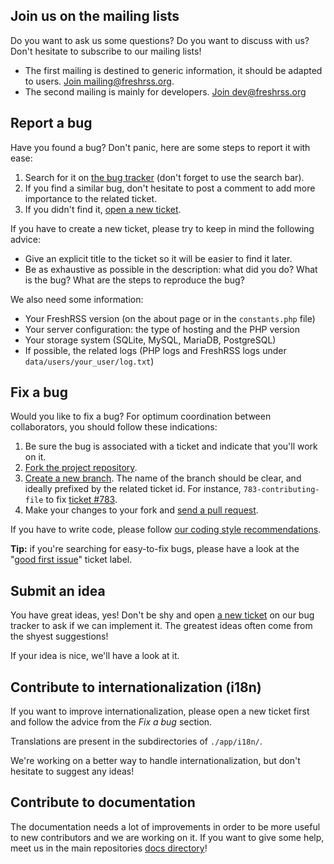 ## Join us on the mailing lists

Do you want to ask us some questions? Do you want to discuss with us? Don't hesitate to subscribe to our mailing lists!

* The first mailing is destined to generic information, it should be adapted to users. [Join mailing@freshrss.org](https://freshrss.org/mailman/listinfo/mailing).
* The second mailing is mainly for developers. [Join dev@freshrss.org](https://freshrss.org/mailman/listinfo/dev)

## Report a bug

Have you found a bug? Don't panic, here are some steps to report it with ease:

1. Search for it on [the bug tracker](https://github.com/FreshRSS/FreshRSS/issues) (don't forget to use the search bar).
2. If you find a similar bug, don't hesitate to post a comment to add more importance to the related ticket.
3. If you didn't find it, [open a new ticket](https://github.com/FreshRSS/FreshRSS/issues/new).

If you have to create a new ticket, please try to keep in mind the following advice:

* Give an explicit title to the ticket so it will be easier to find it later.
* Be as exhaustive as possible in the description: what did you do? What is the bug? What are the steps to reproduce the bug?

We also need some information:

* Your FreshRSS version (on the about page or in the `constants.php` file)
* Your server configuration: the type of hosting and the PHP version
* Your storage system (SQLite, MySQL, MariaDB, PostgreSQL)
* If possible, the related logs (PHP logs and FreshRSS logs under `data/users/your_user/log.txt`)

## Fix a bug

Would you like to fix a bug? For optimum coordination between collaborators, you should follow these indications:

1. Be sure the bug is associated with a ticket and indicate that you'll work on it.
2. [Fork the project repository](https://help.github.com/articles/fork-a-repo/).
3. [Create a new branch](https://help.github.com/articles/creating-and-deleting-branches-within-your-repository/). The name of the branch should be clear, and ideally prefixed by the related ticket id. For instance, `783-contributing-file` to fix [ticket #783](https://github.com/FreshRSS/FreshRSS/issues/783).
4. Make your changes to your fork and [send a pull request](https://help.github.com/articles/using-pull-requests/).

If you have to write code, please follow [our coding style recommendations](developers/01_First_steps.md).

**Tip:** if you're searching for easy-to-fix bugs, please have a look at the "[good first issue](https://github.com/FreshRSS/FreshRSS/issues?q=is%3Aopen+is%3Aissue+label%3A%22good+first+issue%22)" ticket label.

## Submit an idea

You have great ideas, yes! Don't be shy and open [a new ticket](https://github.com/FreshRSS/FreshRSS/issues/new) on our bug tracker to ask if we can implement it. The greatest ideas often come from the shyest suggestions!

If your idea is nice, we'll have a look at it.

## Contribute to internationalization (i18n)

If you want to improve internationalization, please open a new ticket first and follow the advice from the *Fix a bug* section.

Translations are present in the subdirectories of `./app/i18n/`.

We're working on a better way to handle internationalization, but don't hesitate to suggest any ideas!

## Contribute to documentation

The documentation needs a lot of improvements in order to be more useful to new contributors and we are working on it.
If you want to give some help, meet us in the main repositories [docs directory](https://github.com/FreshRSS/FreshRSS/tree/master/docs)!
